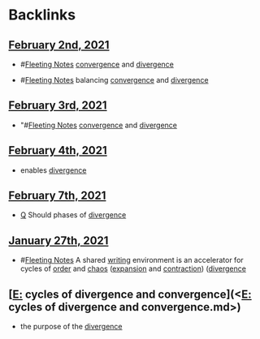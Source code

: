 
# Backlinks
## [February 2nd, 2021](<February 2nd, 2021.md>)
- #[Fleeting Notes](<Fleeting Notes.md>) [convergence](<convergence.md>) and [divergence](<divergence.md>)

- #[Fleeting Notes](<Fleeting Notes.md>) balancing [convergence](<convergence.md>) and [divergence](<divergence.md>)

## [February 3rd, 2021](<February 3rd, 2021.md>)
- "#[Fleeting Notes](<Fleeting Notes.md>) [convergence](<convergence.md>) and [divergence](<divergence.md>)

## [February 4th, 2021](<February 4th, 2021.md>)
- enables [divergence](<divergence.md>)

## [February 7th, 2021](<February 7th, 2021.md>)
- [Q](<Q.md>) Should phases of [divergence](<divergence.md>)

## [January 27th, 2021](<January 27th, 2021.md>)
- #[Fleeting Notes](<Fleeting Notes.md>)  A shared [writing](<writing.md>) environment is an accelerator for cycles of [order](<order.md>) and [chaos](<chaos.md>) ([expansion](<expansion.md>) and [contraction](<contraction.md>)) ([divergence](<divergence.md>)

## [[E:](<[E:.md>) cycles of divergence and convergence](<[E:](<E:.md>) cycles of divergence and convergence.md>)
- the purpose of the [divergence](<divergence.md>)


